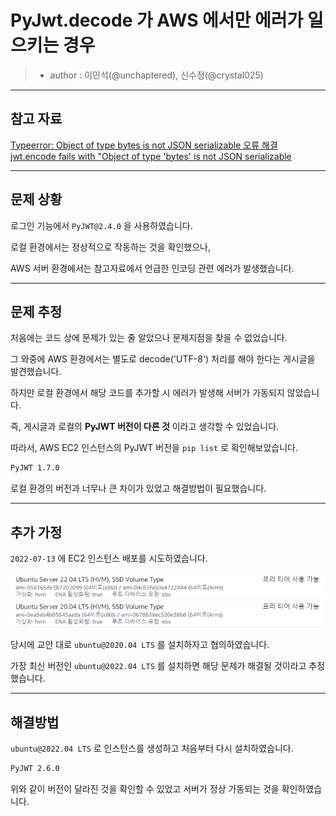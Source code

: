 # PyJwt.decode 가 AWS 에서만 에러가 일으키는 경우

> - author : 이민석(@unchaptered), 신수정(@crystal025)

<hr>

## 참고 자료

[Typeerror: Object of type bytes is not JSON serializable 오류 해결](https://velog.io/@funnykyeon/Typeerror-Object-of-type-bytes-is-not-JSON-serializable-%EC%98%A4%EB%A5%98-%ED%95%B4%EA%B2%B0)
[jwt.encode fails with "Object of type 'bytes' is not JSON serializable](https://stackoverflow.com/questions/50104782/jwt-encode-fails-with-object-of-type-bytes-is-not-json-serializable)

<hr>

## 문제 상황

로그인 기능에서 `PyJWT@2.4.0` 을 사용하였습니다.

로컬 환경에서는 정상적으로 작동하는 것을 확인했으나,

AWS 서버 환경에서는 참고자료에서 언급한 인코딩 관련 에러가 발생했습니다.

<hr>

## 문제 추정

처음에는 코드 상에 문제가 있는 줄 알았으나 문제지점을 찾을 수 없었습니다.

그 와중에 AWS 환경에서는 별도로 decode('UTF-8') 처리를 해야 한다는 게시글을 발견했습니다.

하지만 로컬 환경에서 해당 코드를 추가할 시 에러가 발생해 서버가 가동되지 않았습니다.

즉, 게시글과 로컬의 **PyJWT 버전이 다른 것** 이라고 생각할 수 있었습니다.

따라서, AWS EC2 인스턴스의 PyJWT 버전을 `pip list` 로 확인해보았습니다.

```cmd
PyJWT 1.7.0
```

로컬 환경의 버전과 너무나 큰 차이가 있었고 해결방법이 필요했습니다.

<hr>

## 추가 가정

`2022-07-13` 에 EC2 인스턴스 배포를 시도하였습니다.

![](./image/ubuntu.version.png)

당시에 교안 대로 `ubuntu@2020.04 LTS` 를 설치하자고 협의하였습니다.

가장 최신 버전인 `ubuntu@2022.04 LTS` 를 설치하면 해당 문제가 해결될 것이라고 추정했습니다.

<hr>

## 해결방법

`ubuntu@2022.04 LTS` 로 인스턴스를 생성하고 처음부터 다시 설치하였습니다.

```cmd
PyJWT 2.6.0
```

위와 같이 버전이 달라진 것을 확인할 수 있었고 서버가 정상 가동되는 것을 확인하였습니다.
